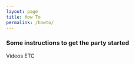 ```yaml
---
layout: page
title: How To
permalink: /howto/
---
```


<h3>Some instructions to get the party started</h3>

Videos ETC
